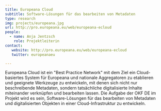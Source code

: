 ```yaml
---
title: Europeana Cloud
subtitle: Software-Lösungen für das bearbeiten von Metadaten
type: research
img: projects/europeana.jpg
url: http://pro.europeana.eu/web/europeana-ecloud
people:
  - name: Anja Jentzsch
    role: Projektleiterin
contact:
   website: http://pro.europeana.eu/web/europeana-ecloud
   twitter: europeanaeu

---
```


Europeana Cloud ist ein "Best Practice Network" mit dem Ziel ein Cloud-basiertes System für Europeana und nationale Aggregatoren zu etablieren und geeignete Werkzeuge zu entwickeln, mit denen sich nicht nur beschreibende Metadaten, sondern tatsächliche digitalisierte Inhalte miteinander verknüpfen und bearbeiten lassen. Die Aufgabe der OKF DE im Projekt wird es sein, Software-Lösungen für das bearbeiten von Metadaten und digitalisierten Objekten in einer Cloud-Infrastruktur zu entwickeln.
